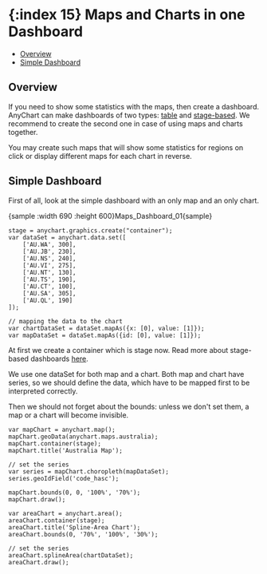 {:index 15}
Maps and Charts in one Dashboard
======================

* [Overview](#overview)
* [Simple Dashboard](#simple_dashboard)

## Overview

If you need to show some statistics with the maps, then create a dashboard. AnyChart can make dashboards of two types: [table](../../Dashboards/Table_Layout) and [stage-based](../../Dashboards/Stage-Based_Layout). We recommend to create the second one in case of using maps and charts together.

You may create such maps that will show some statistics for regions on click or display different maps for each chart in reverse.

## Simple Dashboard

First of all, look at the simple dashboard with an only map and an only chart.

{sample :width 690 :height 600}Maps\_Dashboard\_01{sample}

```
stage = anychart.graphics.create("container");
var dataSet = anychart.data.set([
	['AU.WA', 300],
	['AU.JB', 230],
	['AU.NS', 240],
	['AU.VI', 275],
	['AU.NT', 130],
	['AU.TS', 190],
	['AU.CT', 100],
	['AU.SA', 305],
	['AU.QL', 190]
]);

// mapping the data to the chart
var chartDataSet = dataSet.mapAs({x: [0], value: [1]});
var mapDataSet = dataSet.mapAs({id: [0], value: [1]});
```
At first we create a container which is stage now. Read more about stage-based dashboards [here](../../Dashboards/Stage-Based_Layout).

We use one dataSet for both map and a chart. Both map and chart have series, so we should define the data, which have to be mapped first to be interpreted correctly.

Then we should not forget about the bounds: unless we don't set them, a map or a chart will become invisible.

```
var mapChart = anychart.map();
mapChart.geoData(anychart.maps.australia);
mapChart.container(stage);
mapChart.title('Australia Map');

// set the series
var series = mapChart.choropleth(mapDataSet);
series.geoIdField('code_hasc');

mapChart.bounds(0, 0, '100%', '70%');
mapChart.draw();

var areaChart = anychart.area();
areaChart.container(stage);
areaChart.title('Spline-Area Chart');
areaChart.bounds(0, '70%', '100%', '30%');

// set the series
areaChart.splineArea(chartDataSet);
areaChart.draw();
			
```

